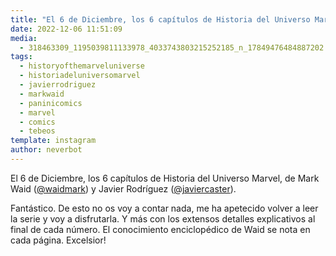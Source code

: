 ```yaml
---
title: "El 6 de Diciembre, los 6 capítulos de Historia del Universo Marvel, de Mark Waid (@waidmark) y Javier Rodríguez (@javiercaster)"
date: 2022-12-06 11:51:09
media: 
  - 318463309_1195039811133978_4033743803215252185_n_17849476484887202.jpg
tags: 
  - historyofthemarveluniverse
  - historiadeluniversomarvel
  - javierrodriguez
  - markwaid
  - paninicomics
  - marvel
  - comics
  - tebeos
template: instagram
author: neverbot
---
```


El 6 de Diciembre, los 6 capítulos de Historia del Universo Marvel, de Mark Waid ([@waidmark](https://instagram.com/waidmark)) y Javier Rodríguez ([@javiercaster](https://instagram.com/javiercaster)).

Fantástico. De esto no os voy a contar nada, me ha apetecido volver a leer la serie y voy a disfrutarla. Y más con los extensos detalles explicativos al final de cada número. El conocimiento enciclopédico de Waid se nota en cada página. Excelsior!


